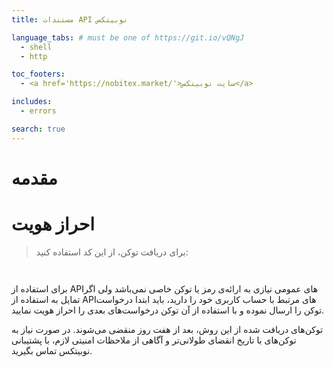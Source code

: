 ```yaml
---
title: مستندات API نوبیتکس

language_tabs: # must be one of https://git.io/vQNgJ
  - shell
  - http

toc_footers:
  - <a href='https://nobitex.market/'>سایت نوبیتکس</a>

includes:
  - errors

search: true
---
```


# مقدمه

# احراز هویت

> برای دریافت توکن، از این کد استفاده کنید:

```shell
```

```http
```

برای استفاده از APIهای عمومی نیازی به ارائه‌ی رمز یا توکن خاصی نمی‌باشد ولی اگر تمایل به استفاده از APIهای
مرتبط با حساب کاربری خود را دارید، باید ابتدا درخواست توکن را ارسال نموده و با استفاده از آن توکن درخواست‌های
بعدی را احراز هویت نمایید.

<aside class="notice">
توکن‌های دریافت شده از این روش، بعد از هفت روز منقضی می‌شوند. در صورت نیاز به توکن‌های با تاریخ انقضای
طولانی‌تر و آگاهی از ملاحظات امنیتی لازم، با پشتیبانی نوبیتکس تماس بگیرید.
</aside>
